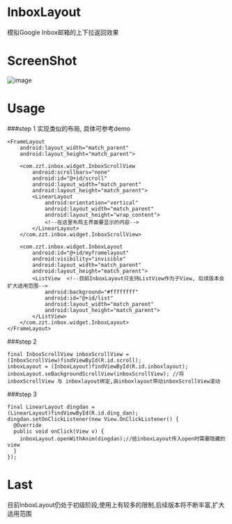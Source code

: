 # InboxLayout
模拟Google Inbox邮箱的上下拉返回效果

# ScreenShot
![image](https://raw.githubusercontent.com/zhaozhentao/InboxLayout/master/screenshot/demo.gif)

# Usage
###step 1
实现类似的布局, 具体可参考demo

    <FrameLayout
        android:layout_width="match_parent"
        android:layout_height="match_parent">
        
        <com.zzt.inbox.widget.InboxScrollView
            android:scrollbars="none"
            android:id="@+id/scroll"
            android:layout_width="match_parent"
            android:layout_height="match_parent">
            <LinearLayout
                android:orientation="vertical"
                android:layout_width="match_parent"
                android:layout_height="wrap_content">
                <!--在这里布局主界面要显示的内容-->
            </LinearLayout>
        </com.zzt.inbox.widget.InboxScrollView>
        
        <com.zzt.inbox.widget.InboxLayout
            android:id="@+id/myframelayout"
            android:visibility="invisible"
            android:layout_width="match_parent"
            android:layout_height="match_parent">
            <ListView  <!--目前InboxLayout只支持ListView作为子View, 后续版本会扩大适用范围-->
                android:background="#ffffffff"
                android:id="@+id/list"
                android:layout_width="match_parent"
                android:layout_height="match_parent">
            </ListView>
        </com.zzt.inbox.widget.InboxLayout>
    </FrameLayout>

###step 2

    final InboxScrollView inboxScrollView = (InboxScrollView)findViewById(R.id.scroll);
    inboxLayout = (InboxLayout)findViewById(R.id.inboxlayout);             
    inboxLayout.seBackgroundScrollView(inboxScrollView); //将inboxScrollView 与 inboxlayout绑定,由inboxlayout带动inboxScrollView滚动
    
    
###step 3
 
    final LinearLayout dingdan = (LinearLayout)findViewById(R.id.ding_dan);
    dingdan.setOnClickListener(new View.OnClickListener() {
      @Override
      public void onClick(View v) {
        inboxLayout.openWithAnim(dingdan);//给inboxLayout传入open时需要隐藏的view
      }
    });

# Last
目前InboxLayout仍处于初级阶段,使用上有较多的限制,后续版本将不断丰富,扩大适用范围
